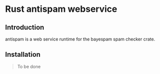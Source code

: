 # Rust antispam webservice

## Introduction

antispam is a web service runtime for the bayespam spam checker crate.

## Installation

> To be done
